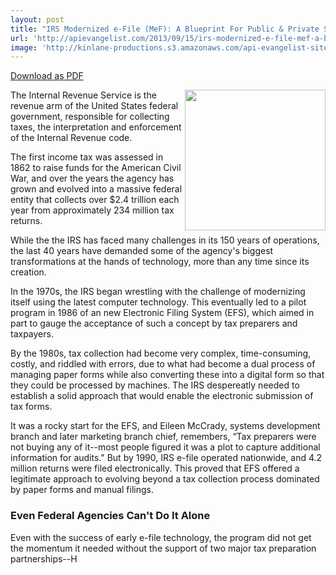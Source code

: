 ```yaml
---
layout: post
title: "IRS Modernized e-File (MeF): A Blueprint For Public & Private Sector Partnerships In A 21st Century Digital Economy (DRAFT)"
url: 'http://apievangelist.com/2013/09/15/irs-modernized-e-file-mef-a-blueprint-for-public-and-private-sector-partnerships-in-a-21st-century-digital-economy/'
image: 'http://kinlane-productions.s3.amazonaws.com/api-evangelist-site/blog/bw-irs-logo.jpg'
---
```


[Download as PDF][1]

[<img src="https://s3.amazonaws.com/kinlane-productions/federal-government/irs/bw-irs-logo.jpg" alt="" width="225" align="right" />][2]The Internal Revenue Service is the revenue arm of the United States federal government, responsible for collecting taxes, the interpretation and enforcement of the Internal Revenue code.

The first income tax was assessed in 1862 to raise funds for the American Civil War, and over the years the agency has grown and evolved into a massive federal entity that collects over $2.4 trillion each year from approximately 234 million tax returns.

While the the IRS has faced many challenges in its 150 years of operations, the last 40 years have demanded some of the agency's biggest transformations at the hands of technology, more than any time since its creation.

In the 1970s, the IRS began wrestling with the challenge of modernizing itself using the latest computer technology. This eventually led to a pilot program in 1986 of an new Electronic Filing System (EFS), which aimed in part to gauge the acceptance of such a concept by tax preparers and taxpayers.

By the 1980s, tax collection had become very complex, time-consuming, costly, and riddled with errors, due to what had become a dual process of managing paper forms while also converting these into a digital form so that they could be processed by machines. The IRS despereatly needed to establish a solid approach that would enable the electronic submission of tax forms.

It was a rocky start for the EFS, and Eileen McCrady, systems development branch and later marketing branch chief, remembers, “Tax preparers were not buying any of it--most people figured it was a plot to capture additional information for audits." But by 1990, IRS e-file operated nationwide, and 4.2 million returns were filed electronically. This proved that EFS offered a legitimate approach to evolving beyond a tax collection process dominated by paper forms and manual filings.

###  Even Federal Agencies Can't Do It Alone

Even with the success of early e-file technology, the program did not get the momentum it needed without the support of two major tax preparation partnerships--H

   [1]: http://bit.ly/147BfVv
   [2]: https://s3.amazonaws.com/kinlane-productions/federal-government/irs/bw-irs-logo.jpg
